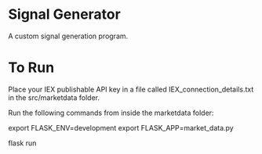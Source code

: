 # Signal Generator
A custom signal generation program.
# To Run
Place your IEX publishable API key in a file called IEX\_connection\_details.txt in the src/marketdata folder.

Run the following commands from inside the marketdata folder:

export FLASK\_ENV=development
export FLASK\_APP=market\_data.py

flask run
